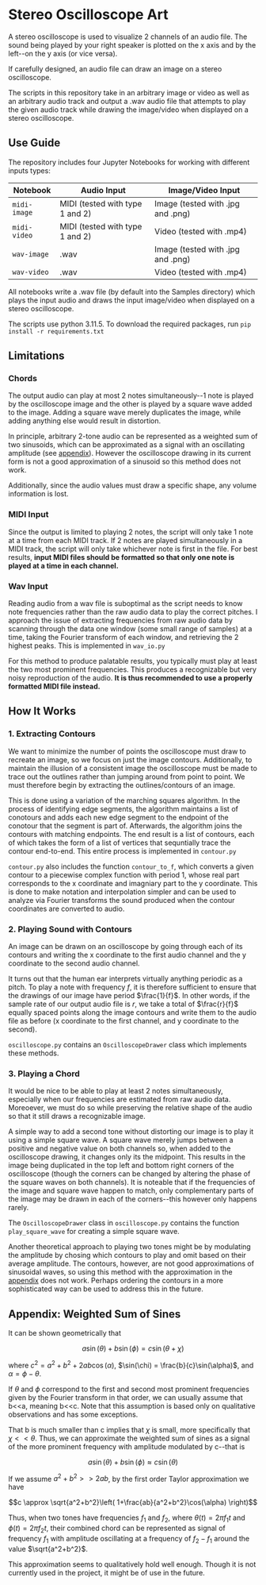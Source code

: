 # Stereo Oscilloscope Art
A stereo oscilloscope is used to visualize 2 channels of an audio file. The sound being played by your right speaker is plotted on the x axis and by the left--on the y axis (or vice versa).

If carefully designed, an audio file can draw an image on a stereo oscilloscope.

The scripts in this repository take in an arbitrary image or video as well as an arbitrary audio track and output a .wav audio file that attempts to play the given audio track while drawing the image/video when displayed on a stereo oscilloscope.

## Use Guide
The repository includes four Jupyter Notebooks for working with different inputs types:

| Notebook | Audio Input | Image/Video Input |
| --- | --- | --- |
| `midi-image` | MIDI (tested with type 1 and 2) | Image (tested with .jpg and .png) |
| `midi-video` | MIDI (tested with type 1 and 2) | Video (tested with .mp4) |
| `wav-image` | .wav | Image (tested with .jpg and .png) |
| `wav-video` | .wav | Video (tested with .mp4) |

All notebooks write a .wav file (by default into the Samples directory) which plays the input audio and draws the input image/video when displayed on a stereo oscilloscope.

The scripts use python 3.11.5. To download the required packages, run `pip install -r requirements.txt`

## Limitations

### Chords
The output audio can play at most 2 notes simultaneously--1 note is played by the oscilloscope image and the other is played by a square wave added to the image. Adding a square wave merely duplicates the image, while adding anything else would result in distortion.

In principle, arbitrary 2-tone audio can be represented as a weighted sum of two sinusoids, which can be approximated as a signal with an oscillating amplitude (see [appendix](#appendix-weighted-sum-of-sines)). However the oscilloscope drawing in its current form is not a good approximation of a sinusoid so this method does not work.

Additionally, since the audio values must draw a specific shape, any volume information is lost.

### MIDI Input
Since the output is limited to playing 2 notes, the script will only take 1 note at a time from each MIDI track. If 2 notes are played simultaneously in a MIDI track, the script will only take whichever note is first in the file. For best results, **input MIDI files should be formatted so that only one note is played at a time in each channel.**

### Wav Input
Reading audio from a wav file is suboptimal as the script needs to know note frequencies rather than the raw audio data to play the correct pitches. I approach the issue of extracting frequencies from raw audio data by scanning through the data one window (some small range of samples) at a time, taking the Fourier transform of each window, and retrieving the 2 highest peaks. This is implemented in `wav_io.py`

For this method to produce palatable results, you typically must play at least the two most prominent frequencies. This produces a recognizable but very noisy reproduction of the audio. **It is thus recommended to use a properly formatted MIDI file instead.**

## How It Works

### 1. Extracting Contours
We want to minimize the number of points the oscilloscope must draw to recreate an image, so we focus on just the image contours. Additionally, to maintain the illusion of a consistent image the oscilloscope must be made to trace out the outlines rather than jumping around from point to point. We must therefore begin by extracting the outlines/contours of an image.

This is done using a variation of the marching squares algorithm. In the process of identifying edge segments, the algorithm maintains a list of conotours and adds each new edge segment to the endpoint of the conotour that the segment is part of. Afterwards, the algorithm joins the contours with matching endpoints. The end result is a list of contours, each of which takes the form of a list of vertices that sequntially trace the contour end-to-end. This entire process is implemented in `contour.py`

`contour.py` also includes the function `contour_to_f`, which converts a given contour to a piecewise complex function with period 1, whose real part corresponds to the x coordinate and imagniary part to the y coordinate. This is done to make notation and interpolation simpler and can be used to analyze via Fourier transforms the sound produced when the contour coordinates are converted to audio.

### 2. Playing Sound with Contours
An image can be drawn on an oscilloscope by going through each of its contours and writing the x coordinate to the first audio channel and the y coordinate to the second audio channel.

It turns out that the human ear interprets virtually anything periodic as a pitch. To play a note with frequency $`f`$, it is therefore sufficient to ensure that the drawings of our image have period $`\frac{1}{f}`$. In other words, if the sample rate of our output audio file is $`r`$, we take a total of $`\frac{r}{f}`$ equally spaced points along the image contours and write them to the audio file as before (x coordinate to the first channel, and y coordinate to the second).

`oscilloscope.py` contains an `OscilloscopeDrawer` class which implements these methods.

### 3. Playing a Chord
It would be nice to be able to play at least 2 notes simultaneously, especially when our frequencies are estimated from raw audio data. Moreoever, we must do so while preserving the relative shape of the audio so that it still draws a recognizable image.

A simple way to add a second tone without distorting our image is to play it using a simple square wave. A square wave merely jumps between a positive and negative value on both channels so, when added to the oscilloscope drawing, it changes only its the midpoint. This results in the image being duplicated in the top left and bottom right corners of the oscilloscope (though the corners can be changed by altering the phase of the square waves on both channels). It is noteable that if the frequencies of the image and square wave happen to match, only complementary parts of the image may be drawn in each of the corners--this however only happens rarely.

The `OscilloscopeDrawer` class in `oscilloscope.py` contains the function `play_square_wave` for creating a simple square wave.

Another theoretical approach to playing two tones might be by modulating the amplitude by chosing which contours to play and omit based on their average amplitude. The contours, however, are not good approximations of sinusoidal waves, so using this method with the approximation in the [appendix](#appendix-weighted-sum-of-sines) does not work. Perhaps ordering the contours in a more sophisticated way can be used to address this in the future.

## Appendix: Weighted Sum of Sines
It can be shown geometrically that
```math
a\sin(\theta)+b\sin(\phi) = c\sin(\theta+\chi)
```
where $`c^2 = a^2 + b^2 + 2ab\cos(\alpha)`$, $`\sin(\chi) = \frac{b}{c}\sin(\alpha)`$, and $`\alpha = \phi-\theta`$.

If $`\theta`$ and $`\phi`$ correspond to the first and second most prominent frequencies given by the Fourier transform in that order, we can usually assume that b<<a, meaning b<<c. Note that this assumption is based only on qualitative observations and has some exceptions.

That b is much smaller than c implies that $`\chi`$ is small, more specifically that $`\chi<<\theta`$. Thus, we can approximate the weighted sum of sines as a signal of the more prominent frequency with amplitude modulated by c--that is
```math
a\sin(\theta)+b\sin(\phi) \approx c\sin(\theta)
```

If we assume $`a^2 + b^2 >> 2ab`$, by the first order Taylor approximation we have
```math
c \approx \sqrt{a^2+b^2}\left( 1+\frac{ab}{a^2+b^2}\cos(\alpha) \right)
```

Thus, when two tones have frequencies $`f_1`$ and $`f_2`$, where $`\theta(t)=2 \pi f_1 t`$ and $`\phi(t)=2 \pi f_2 t`$, their combined chord can be represented as signal of frequency $`f_1`$ with amplitude oscillating at a frequency of $`f_2-f_1`$ around the value $`\sqrt{a^2+b^2}`$.

This approximation seems to qualitatively hold well enough. Though it is not currently used in the project, it might be of use in the future.
